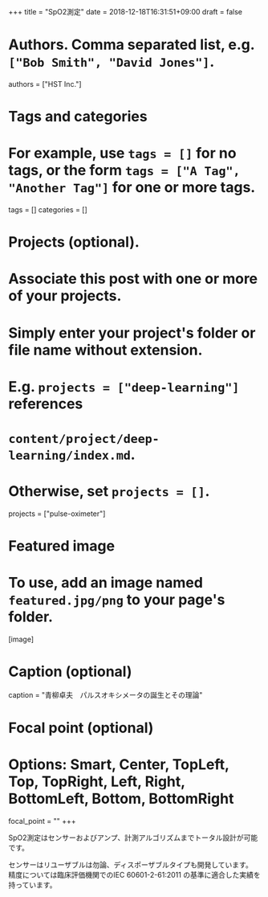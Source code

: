 +++
title = "SpO2測定"
date = 2018-12-18T16:31:51+09:00
draft = false

# Authors. Comma separated list, e.g. `["Bob Smith", "David Jones"]`.
authors = ["HST Inc."]

# Tags and categories
# For example, use `tags = []` for no tags, or the form `tags = ["A Tag", "Another Tag"]` for one or more tags.
tags = []
categories = []


# Projects (optional).
#   Associate this post with one or more of your projects.
#   Simply enter your project's folder or file name without extension.
#   E.g. `projects = ["deep-learning"]` references 
#   `content/project/deep-learning/index.md`.
#   Otherwise, set `projects = []`.
projects = ["pulse-oximeter"]

# Featured image
# To use, add an image named `featured.jpg/png` to your page's folder. 
[image]
  # Caption (optional)
  caption = "青柳卓夫　パルスオキシメータの誕生とその理論"

  # Focal point (optional)
  # Options: Smart, Center, TopLeft, Top, TopRight, Left, Right, BottomLeft, Bottom, BottomRight
  focal_point = ""
+++

SpO2測定はセンサーおよびアンプ、計測アルゴリズムまでトータル設計が可能です。

センサーはリユーザブルは勿論、ディスポーザブルタイプも開発しています。
精度については臨床評価機関でのIEC 60601-2-61:2011 の基準に適合した実績を持っています。
